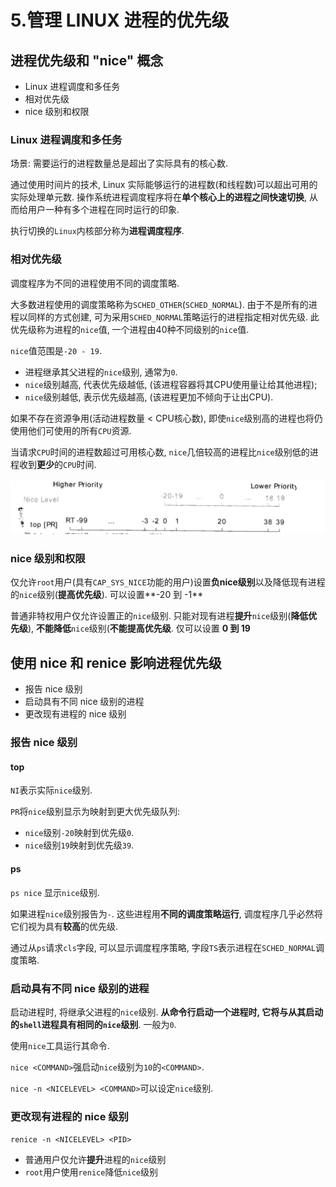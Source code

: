 # 5.管理 LINUX 进程的优先级

## 进程优先级和 "nice" 概念

* Linux 进程调度和多任务
* 相对优先级
* nice 级别和权限

### Linux 进程调度和多任务

场景: 需要运行的进程数量总是超出了实际具有的核心数.

通过使用时间片的技术, Linux 实际能够运行的进程数(和线程数)可以超出可用的实际处理单元数. 操作系统进程调度程序将在**单个核心上的进程之间快速切换**, 从而给用户一种有多个进程在同时运行的印象.

执行切换的`Linux`内核部分称为**进程调度程序**.

### 相对优先级

调度程序为不同的进程使用不同的调度策略.

大多数进程使用的调度策略称为`SCHED_OTHER`(`SCHED_NORMAL`). 由于不是所有的进程以同样的方式创建, 可为采用`SCHED_NORMAL`策略运行的进程指定相对优先级. 此优先级称为进程的`nice`值, 一个进程由40种不同级别的`nice`值.

`nice`值范围是`-20 - 19`. 

* 进程继承其父进程的`nice`级别, 通常为`0`.
* `nice`级别越高, 代表优先级越低, (该进程容器将其CPU使用量让给其他进程);
* `nice`级别越低, 表示优先级越高, (该进程更加不倾向于让出CPU).

如果不存在资源争用(活动进程数量 < CPU核心数), 即使`nice`级别高的进程也将仍使用他们可使用的所有`CPU`资源.

当请求`CPU`时间的进程数超过可用核心数, `nice`几倍较高的进程比`nice`级别低的进程收到**更少**的`CPU`时间.

![](./img/05_01.png)

### nice 级别和权限

仅允许`root`用户(具有`CAP_SYS_NICE`功能的用户)设置**负nice级别**以及降低现有进程的`nice`级别(**提高优先级**). 可以设置**-20 到 -1**

普通非特权用户仅允许设置正的`nice`级别. 只能对现有进程**提升**`nice`级别(**降低优先级**), **不能降低**`nice`级别(**不能提高优先级**. 仅可以设置 **0 到 19**

## 使用 nice 和 renice 影响进程优先级

* 报告 nice 级别
* 启动具有不同 nice 级别的进程
* 更改现有进程的 nice 级别

### 报告 nice 级别

#### top

`NI`表示实际`nice`级别.

`PR`将`nice`级别显示为映射到更大优先级队列:

* `nice`级别`-20`映射到优先级`0`.
* `nice`级别`19`映射到优先级`39`.

#### ps

`ps nice` 显示`nice`级别.

如果进程`nice`级别报告为`-`. 这些进程用**不同的调度策略运行**, 调度程序几乎必然将它们视为具有**较高**的优先级.

通过从`ps`请求`cls`字段, 可以显示调度程序策略, 字段`TS`表示进程在`SCHED_NORMAL`调度策略.

### 启动具有不同 nice 级别的进程

启动进程时, 将继承父进程的`nice`级别. **从命令行启动一个进程时, 它将与从其启动的`shell`进程具有相同的`nice`级别**. 一般为`0`.

使用`nice`工具运行其命令.

`nice <COMMAND>`强启动`nice`级别为`10`的`<COMMAND>`.

`nice -n <NICELEVEL> <COMMAND>`可以设定`nice`级别.

### 更改现有进程的 nice 级别

`renice -n <NICELEVEL> <PID>`

* 普通用户仅允许**提升**进程的`nice`级别
* `root`用户使用`renice`降低`nice`级别